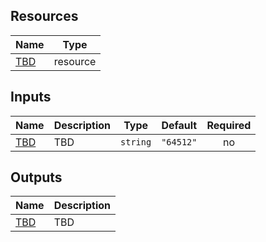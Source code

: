 ## Resources

| Name | Type |
|------|------|
| [TBD](https://registry.terraform.io/providers/hashicorp/aws/latest/docs/resources/cloudwatch_log_group) | resource |


## Inputs

| Name | Description | Type | Default | Required |
|------|-------------|------|---------|:--------:|
| <a name="input_amazon_side_asn"></a> [TBD](#input\_amazon\_side\_asn) | TBD | `string` | `"64512"` | no |


## Outputs

| Name | Description |
|------|-------------|
| <a name="output_azs"></a> [TBD](#output\_azs) | TBD |